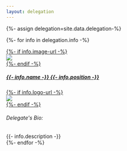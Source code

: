 ```yaml
---
layout: delegation
---
```

{%- assign delegation=site.data.delegation-%}

{%- for info in delegation.info -%}
<div class="accordion">
  <a href="#" class="bp-accordion-header bp-accordion-button">
    <div class="speaker-img-wrapper">
      {%- if info.image-url -%}
      <div class="speaker-img">
        <img src="{{- site.baseurl -}}{{- info.image-url -}}" />
      </div>
      {%- endif -%}
      <h5>{{- info.name -}} {{- info.position -}}</h5>
      {%- if info.logo-url -%}
      <div class="org-logo">
        <img src="{{- site.baseurl -}}{{- info.logo-url -}}" />
      </div>
      {%- endif -%}
      <div class="icon-wrapper">
        <i class="sgds-icon sgds-icon-chevron-up"></i>
        <i class="sgds-icon sgds-icon-chevron-down"></i>
      </div>
    </div>
  </a>
  <div class="bp-accordion-body">
    <div class="speaker-content">
      <h6>Delegate's Bio:</h6>
      {{- info.description -}}
    </div>
  </div>
</div>
{%- endfor -%}
